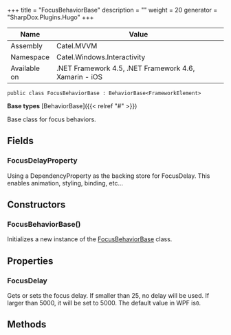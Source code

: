 

+++
title = "FocusBehaviorBase" 
description = ""
weight = 20
generator = "SharpDox.Plugins.Hugo"
+++

Name|Value
---|---
Assembly|Catel.MVVM
Namespace|Catel.Windows.Interactivity
Available on|.NET Framework 4.5, .NET Framework 4.6, Xamarin - iOS

```
public class FocusBehaviorBase : BehaviorBase<FrameworkElement>
```

**Base types**
[BehaviorBase]({{< relref "#" >}})

Base class for focus behaviors.

## Fields

### FocusDelayProperty

Using a DependencyProperty as the backing store for FocusDelay. This enables animation, styling, binding, etc...

## Constructors

### FocusBehaviorBase()

Initializes a new instance of the [FocusBehaviorBase](#) class.

## Properties

### FocusDelay

Gets or sets the focus delay. If smaller than 25, no delay will be used. If larger than 5000, it will be set to 5000. The default value in WPF is`0`.

## Methods


